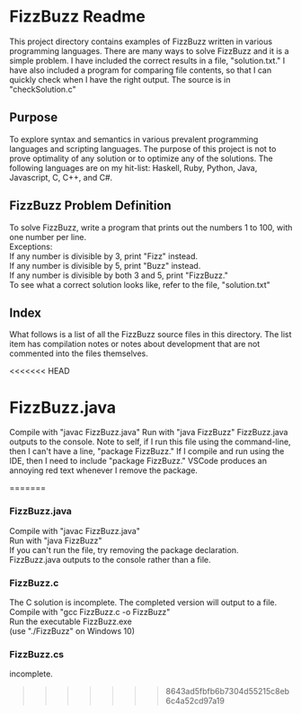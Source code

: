 # FizzBuzz Readme
This project directory contains examples of FizzBuzz written in various programming languages. There are many ways to solve FizzBuzz and it is a simple problem. I have included the correct results in a file, "solution.txt."
I have also included a program for comparing file contents, so that I can quickly check when I have the right output. The source is in "checkSolution.c"

## Purpose
To explore syntax and semantics in various prevalent programming languages and scripting languages. The purpose of this project is not to prove optimality of any solution or to optimize any of the solutions.
The following languages are on my hit-list: Haskell, Ruby, Python, Java, Javascript, C, C++, and C#.

## FizzBuzz Problem Definition 
To solve FizzBuzz, write a program that prints out the numbers 1 to 100, with one number per line.   
Exceptions:   
If any number is divisible by 3, print "Fizz" instead.  
If any number is divisible by 5, print "Buzz" instead.  
If any number is divisible by both 3 and 5, print "FizzBuzz."  
To see what a correct solution looks like, refer to the file, "solution.txt"

## Index
What follows is a list of all the FizzBuzz source files in this directory. The list item has compilation notes or notes about development that are not commented into the files themselves.

<<<<<<< HEAD
# FizzBuzz.java
Compile with "javac FizzBuzz.java"
Run with "java FizzBuzz"
FizzBuzz.java outputs to the console.
Note to self, if I run this file using the command-line, then I can't have a line, "package FizzBuzz." If I compile and run using the IDE, then I need to include "package FizzBuzz."
VSCode produces an annoying red text whenever I remove the package.

=======
### FizzBuzz.java
Compile with "javac FizzBuzz.java"  
Run with "java FizzBuzz"  
If you can't run the file, try removing the package declaration.  
FizzBuzz.java outputs to the console rather than a file.

### FizzBuzz.c
The C solution is incomplete. The completed version will output to a file.  
Compile with "gcc FizzBuzz.c -o FizzBuzz"  
Run the executable FizzBuzz.exe  
(use "./FizzBuzz" on Windows 10)  

### FizzBuzz.cs
incomplete.
>>>>>>> 8643ad5fbfb6b7304d55215c8eb6c4a52cd97a19
